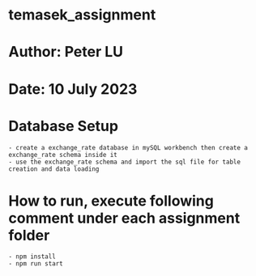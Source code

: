 # temasek_assignment
# Author: Peter LU
# Date: 10 July 2023

# Database Setup
    - create a exchange_rate database in mySQL workbench then create a exchange_rate schema inside it
    - use the exchange_rate schema and import the sql file for table creation and data loading

# How to run, execute following comment under each assignment folder
    - npm install
    - npm run start